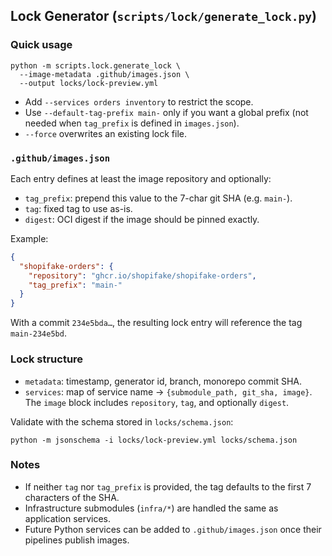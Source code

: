 ## Lock Generator (`scripts/lock/generate_lock.py`)

### Quick usage

```
python -m scripts.lock.generate_lock \
  --image-metadata .github/images.json \
  --output locks/lock-preview.yml
```

- Add `--services orders inventory` to restrict the scope.
- Use `--default-tag-prefix main-` only if you want a global prefix (not needed when `tag_prefix` is defined in `images.json`).
- `--force` overwrites an existing lock file.

### `.github/images.json`

Each entry defines at least the image repository and optionally:

- `tag_prefix`: prepend this value to the 7-char git SHA (e.g. `main-`).
- `tag`: fixed tag to use as-is.
- `digest`: OCI digest if the image should be pinned exactly.

Example:

```json
{
  "shopifake-orders": {
    "repository": "ghcr.io/shopifake/shopifake-orders",
    "tag_prefix": "main-"
  }
}
```

With a commit `234e5bda…`, the resulting lock entry will reference the tag `main-234e5bd`.

### Lock structure

- `metadata`: timestamp, generator id, branch, monorepo commit SHA.
- `services`: map of service name → `{submodule_path, git_sha, image}`. The `image` block includes `repository`, `tag`, and optionally `digest`.

Validate with the schema stored in `locks/schema.json`:

```
python -m jsonschema -i locks/lock-preview.yml locks/schema.json
```

### Notes

- If neither `tag` nor `tag_prefix` is provided, the tag defaults to the first 7 characters of the SHA.
- Infrastructure submodules (`infra/*`) are handled the same as application services.
- Future Python services can be added to `.github/images.json` once their pipelines publish images.

